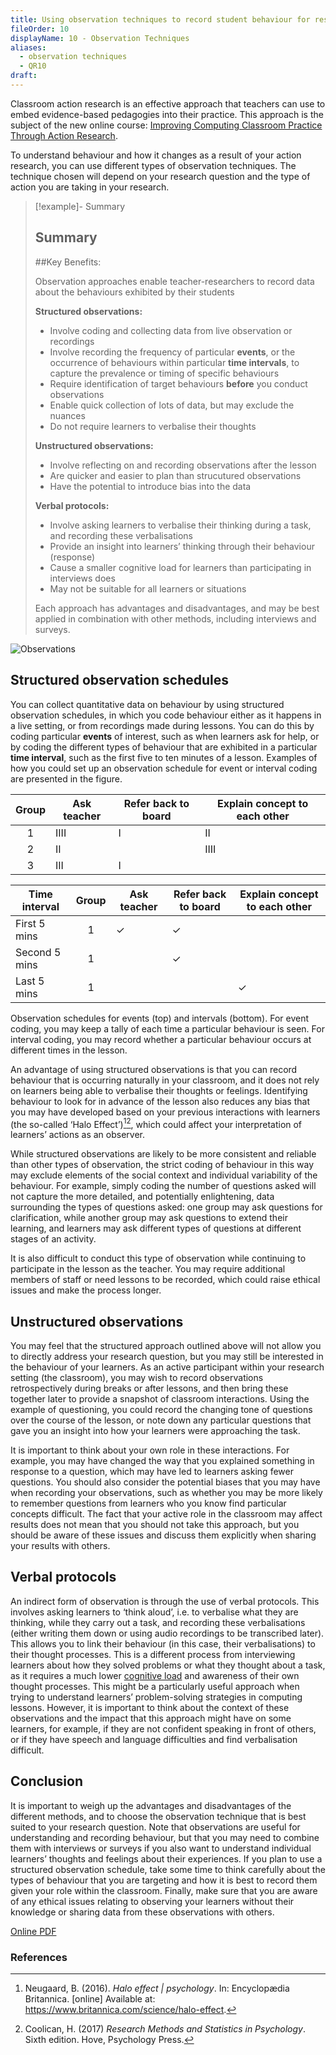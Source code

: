 ```yaml
---
title: Using observation techniques to record student behaviour for research or evaluation
fileOrder: 10
displayName: 10 - Observation Techniques
aliases:
  - observation techniques
  - QR10
draft:
---
```


Classroom action research is an effective approach that teachers can use to embed evidence-based pedagogies into their practice. This approach is the subject of the new online course: [Improving Computing Classroom Practice Through Action Research](http://the-cc.io/qr10_3).

To understand behaviour and how it changes as a result of your action research, you can use different types of observation techniques. The technique chosen will depend on your research question and the type of action you are taking in your research.

> [!example]- Summary
> ## Summary
> 
> ##Key Benefits:
> 
> Observation approaches enable teacher-researchers to record data about the behaviours exhibited by their students
> 
> **Structured observations:**
>  * Involve coding and collecting data from live observation or recordings
>  * Involve recording the frequency of particular **events**, or the occurrence of  behaviours within particular **time intervals**, to capture the prevalence or timing of specific behaviours
>  * Require identification of target behaviours **before** you conduct observations
>  * Enable quick collection of lots of data, but may exclude the nuances
>  * Do not require learners to verbalise their thoughts
> 
> **Unstructured observations:**
> * Involve reflecting on and recording observations after the lesson
> * Are quicker and easier to plan than strucutured observations
> * Have the potential to introduce bias into the data
> 
> **Verbal protocols:**
>  * Involve asking learners to verbalise  their thinking during a task, and recording these verbalisations
> * Provide an insight into learners’ thinking through their behaviour (response)
> * Cause a smaller cognitive load for learners than participating in interviews does
> * May not be suitable for all learners or situations
> 
> Each approach has advantages and disadvantages, and may be best applied in combination with other methods, including interviews and surveys.

![Observations](../assets/img/quickreads/QR10_1_Observations.svg)


## Structured observation schedules

You can collect quantitative data on behaviour by using structured observation schedules, in which you code behaviour either as it happens in a live setting, or from recordings made during lessons. You can do this by coding particular **events** of interest, such as when learners ask for help, or by coding the different types of behaviour that are exhibited in a particular **time interval**, such as the first five to ten minutes of a lesson. Examples of how you could set up an observation schedule for event or interval coding are presented in the figure.

| Group | Ask teacher | Refer back to board | Explain concept to each other |
|:-----:|-------------|----------------------|--------------------------------|
|   1   | IIII        | I                    | II                             |
|   2   | II          |                      | IIII                           |
|   3   | III         | I


| Time interval  | Group | Ask teacher | Refer back to board | Explain concept to each other |
|----------------|:-------:|-------------|----------------------|--------------------------------|
| First 5 mins   | 1     | ✓           | ✓                    |                                |
| Second 5 mins  | 1     |             | ✓                    |                                |
| Last 5 mins    | 1     |             |                      | ✓                              |

Observation schedules for events (top) and intervals (bottom). For event coding, you may keep a tally of each time a particular behaviour is seen. For interval coding, you may record whether a particular behaviour occurs at different times in the lesson.

An advantage of using structured observations is that you can record behaviour that is occurring naturally in your classroom, and it does not rely on learners being able to verbalise their thoughts or feelings. Identifying behaviour to look for in advance of the lesson also reduces any bias that you may have developed based on your previous interactions with learners (the so-called ‘Halo Effect’)[^1][^2], which could affect your interpretation of learners’ actions as an observer. 

While structured observations are likely to be more consistent and reliable than other types of observation, the strict coding of behaviour in this way may exclude elements of the social context and individual variability of the behaviour. For example, simply coding the number of questions asked will not capture the more detailed, and potentially enlightening, data surrounding the types of questions asked: one group may ask questions for clarification, while another group may ask questions to extend their learning, and learners may ask different types of questions at different stages of an activity. 

It is also difficult to conduct this type of observation while continuing to participate in the lesson as the teacher. You may require additional members of staff or need lessons to be recorded, which could raise ethical issues and make the process longer.

## Unstructured observations

You may feel that the structured approach outlined above will not allow you to directly address your research question, but you may still be interested in the behaviour of your learners. As an active participant within your research setting (the classroom), you may wish to record observations retrospectively during breaks or after lessons, and then bring these together later to provide a snapshot of classroom interactions. Using the example of questioning, you could record the changing tone of questions over the course of the lesson, or note down any particular questions that gave you an insight into how your learners were approaching the task.

It is important to think about your own role in these interactions. For example, you may have changed the way that you explained something in response to a question, which may have led to learners asking fewer questions. You should also consider the potential biases that you may have when recording your observations, such as whether you may be more likely to remember questions from learners who you know find particular concepts difficult. The fact that your active role in the classroom may affect results does not mean that you should not take this approach, but you should be aware of these issues and discuss them explicitly when sharing your results with others.

## Verbal protocols

An indirect form of observation is through the use of verbal protocols. This involves asking learners to ‘think aloud’, i.e. to verbalise what they are thinking, while they carry out a task, and recording these verbalisations (either writing them down or using audio recordings to be transcribed later). This allows you to link their behaviour (in this case, their verbalisations) to their thought processes. This is a different process from interviewing learners about how they solved problems or what they thought about a task, as it requires a much lower [cognitive load](http://the-cc.io/qr10_4) and awareness of their own thought processes. This might be a particularly useful approach when trying to understand learners’ problem-solving strategies in computing lessons. However, it is important to think about the context of these observations and the impact that this approach might have on some learners, for example, if they are not confident speaking in front of others, or if they have speech and language difficulties and find verbalisation difficult.

## Conclusion

It is important to weigh up the advantages and disadvantages of the different methods, and to choose the observation technique that is best suited to your research question. Note that observations are useful for understanding and recording behaviour, but that you may need to combine them with interviews or surveys if you also want to understand individual learners’ thoughts and feelings about their experiences. If you plan to use a structured observation schedule, take some time to think carefully about the types of behaviour that you are targeting and how it is best to record them given your role within the classroom. Finally, make sure that you are aware of any ethical issues relating to observing your learners without their knowledge or sharing data from these observations with others.

[Online PDF](https://the-cc.io/qr10)

### References



[^1]: Neugaard, B. (2016). *Halo effect | psychology*. In: Encyclopædia Britannica. [online] Available at: https://www.britannica.com/science/halo-effect. 

[^2]: Coolican, H. (2017) *Research Methods and Statistics in Psychology*. Sixth edition. Hove, Psychology Press.

